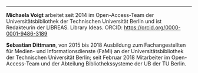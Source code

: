 ---
**Michaela Voigt** arbeitet seit 2014 im Open-Access-Team der Universitätsbibliothek der Technischen Universität Berlin und ist Redakteurin der LIBREAS. Library Ideas. ORCID: <https://orcid.org/0000-0001-9486-3189>

**Sebastian Dittmann**, von 2015 bis 2018 Ausbildung zum Fachangestellten für Medien- und Informationsdienste (FaMI) an der Universitätsbibliothek der Technischen Universität Berlin; seit Februar 2018 Mitarbeiter im Open-Access-Team und der Abteilung Bibliothekssysteme der UB der TU Berlin.